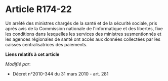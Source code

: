 # Article R174-22

Un arrêté des ministres chargés de la santé et de la sécurité sociale, pris après avis de la Commission nationale de
l'informatique et des libertés, fixe les conditions dans lesquelles les services des ministres susmentionnés et les agences
régionales de santé ont accès aux données collectées par les caisses centralisatrices des paiements.

**Liens relatifs à cet article**

_Modifié par_:

  - Décret n°2010-344 du 31 mars 2010 - art. 281
